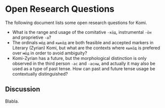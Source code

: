 Open Research Questions
=======================

The following document lists some open research questions for Komi.

- What is the range and usage of the comitative ```-кӧд```, instrumental ```-ӧн``` and proprietive ```-а```?
- The ordinals ```мӧд``` and ```кыкӧд``` are both feasible and accepted markers in Literary (Zyrian) Komi, but what are the contexts where ```кыкӧд``` is prefered over ```мӧд``` in order to avoid ambiguity?
- Komi-Zyrian has a future, but the morphological distinction is only observed in the third person ```-ас``` and  ```-асны```, and actually it may also be used as a type of past tense. How can past and future tense usage be contextually distinguished?

Discussion
----------

Blabla.

